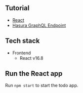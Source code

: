 ## Tutorial

-   [React](https://learn.hasura.io/graphql/react/introduction)
-   [Hasura GraphQL Endpoint](https://learn.hasura.io/graphql)

## Tech stack

-   Frontend
    -   React v16.8

## Run the React app

Run `npm start` to start the todo app.
